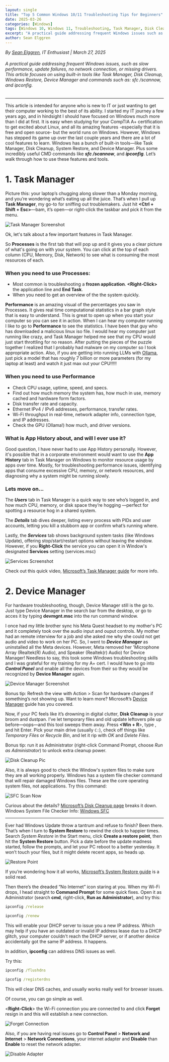 ```yaml
---
layout: single
title: "Top 5 Common Windows 10/11 Troubleshooting Tips for Beginners"
date: 2025-03-26
categories: [Windows]
tags: [Windows 10, Windows 11, Troubleshooting, Task Manager, Disk Cleanup, Troubleshooter, IT Support, Beginners]
excerpt: "A practical guide addressing frequent Windows issues such as slow performance and update failures."
author: Sean Elggren
---
```


*By [Sean Elggren](https://www.linkedin.com/in/sean-m-elggren-3477271a5/), IT Enthusiast | March 27, 2025*

###### A practical guide addressing frequent Windows issues, such as slow performance, update failures, no network connection, or missing drivers. This article focuses on using built-in tools like Task Manager, Disk Cleanup, Windows Restore, Device Manager and commands such as: sfc /scannow, and ipconfig.

---
This article is intended for anyone who is new to IT or just wanting to get their computer working to the best of its ability.  I started my IT journey a few years ago, and in hindsight I should have focused on Windows much more than I did at first. It is easy when studying for your CompTIA A+ certification to get excited about Linux, and all its amazing features -especially that it is free and open source- but the world runs on Windows. However, Windows has stepped its game up over the last couple years and there are a lot of cool features to learn.  Windows has a bunch of built-in tools—like Task Manager, Disk Cleanup, System Restore, and Device Manager.  Plus some incredibly useful CMD commands like ***sfc /scannow***, and ***ipconfig***. Let’s walk through how to use these features and tools.

# 1. Task Manager

Picture this: your laptop’s chugging along slower than a Monday morning, and you’re wondering what’s eating up all the juice. That’s when I pull up **Task Manager**, my go-to for sniffing out troublemakers. Just hit **<Ctrl + Shift + Esc>**—bam, it’s open—or right-click the taskbar and pick it from the menu.

![Task Manager Screenshot](/assets/images/winblog/taskmanager.png)

Ok, let's talk about a few important features in Task Manager.

So **Processes** is the first tab that will pop up and it gives you a clear picture of what's going on with your system.  You can click at the top of each column (CPU, Memory, Disk, Network) to see what is consuming the most resources of each. 

### When you need to use Processes:

 * Most common is troubleshooting a **frozen application**.  **<Right-Click\>** the application line and **End Task**. 
 * When you need to get an overview of the the system quickly.

 **Performance** is an amazing visual of the percentages you saw in Processes.  It gives real time computational statistics in a bar graph style that is easy to understand.  This is great to open up when you start your computer so you can see it in action.  When I can hear my computer running I like to go to **Performance** to see the statistics.  I have been that guy who has downloaded a malicious linux iso file.  I would hear my computer just running like crazy, and Task Manager helped me see that my CPU would just start throttling for no reason.  After putting the pieces of the puzzle together I realized that I probably had malware on my computer so I took appropriate action.  Also, if you are getting into running LLMs with [Ollama][1], just pick a model that has roughly 7 billion or more parameters (for my laptop at least) and watch it just max out your CPU!!!!!

 [1]: https://ollama.com/search

### When you need to use Performance

 * Check CPU usage, uptime, speed, and specs.
 * Find out how much memory the system has, how much in use, memory cached and hardware form factors.
 * Disk transfer rate and capacity.
 * Ethernet IPv4 / IPv6 addresses, performance, transfer rates.
 * Wi-Fi throughput in real-time, network adapter info, connection type, and IP addresses.
 * Check the GPU (Ollama!) how much, and driver versions.

### What is **App History** about, and will I ever use it? 

Good question, I have never had to use App History personally.  However, it's possible that in a corporate environment would want to use the **App History** tab in Task Manager on Windows to monitor resource usage by apps over time. Mostly, for troubleshooting performance issues, identifying apps that consume excessive CPU, memory, or network resources, and diagnosing why a system might be running slowly. 

### Lets move on...

The ***Users*** tab in Task Manager is a quick way to see who’s logged in, and how much CPU, memory, or disk space they’re hogging —perfect for spotting a resource hog in a shared system. 

The ***Details*** tab dives deeper, listing every process with PIDs and user accounts, letting you kill a stubborn app or confirm what’s running where. 

Lastly, the ***Services*** tab shows background system tasks (like Windows Update), offering stop/start/restart options without leaving the window. However, if you **Right-Click** the service you can open it in Window's designated **Services** setting (services.msc)

![Services Screenshot](/assets/images/winblog/services.png)

Check out this quick video, [Microsoft’s Task Manager guide](https://learn.microsoft.com/en-us/shows/inside/task-manager) for more info.

# 2. Device Manager

 For hardware troubleshooting, though, Device Manager still is the go to.  Just type Device Manager in the search bar from the desktop, or go to acces it by typing **devmgnt.msc** into the run command window.

 I once had my little brother sync his Meta Quest headset to my mother's PC and it completely took over the audio input and ouput controls.  My mother had an remote interview for a job and she asked me why she could not get audio and video to work on her PC.  So, I went to ***Device Manager*** as uninstalled all the Meta devices.  However, Meta removed her 'Microphone Array (Realtek(R) Audio), and Speaker (Realtek(r) Audio) for Device Manager!  Needless to say, this took some Windows troubleshooting skills and I was grateful for my training for my A+ cert.  I would have to go into ***Control Panel*** and enable all the devices from their so they would be recognized by **Device Manager** again.   

 ![Device Manager Screenshot](/assets/images/winblog/devicemanager.png)

Bonus tip: Refresh the view with Action > Scan for hardware changes if something’s not showing up. Want to learn more? Microsoft’s [Device Manager](https://learn.microsoft.com/en-us/windows-hardware/drivers/install/using-device-manager) guide has you covered.


Now, if your PC feels like it’s drowning in digital clutter, **Disk Cleanup** is your broom and dustpan. I’ve let temporary files and old update leftovers pile up before—oops—and this tool sweeps them away. Press **<Win + R**>, type **<cmd cleanmgr>**, and hit Enter. Pick your main drive (usually `C:`), check off things like *Temporary Files* or *Recycle Bin*, and let it rip with *OK* and *Delete Files*.

Bonus tip: run it as Administrator (right-click Command Prompt, choose *Run as Administrator*) to unlock extra cleanup power.

![Disk Cleanup Pic](/assets/images/winblog/diskcleanup.png)

Also, it is always good to check the Window's system files to make sure they are all working properly.  Windows has a system file checker command that will repair damaged Windows files.  These are the core operating system files, not applications.  Try this command:

![SFC Scan Now](/assets/images/winblog/sfcscannow.png)


 Curious about the details? [Microsoft’s Disk Cleanup page](https://support.microsoft.com/en-us/windows/free-up-drive-space-in-windows-85529ccb-c365-490d-b548-831022bc9b32) breaks it down.
 Windows System File Checker Info: [Windows SFC](https://support.microsoft.com/en-us/topic/use-the-system-file-checker-tool-to-repair-missing-or-corrupted-system-files-79aa86cb-ca52-166a-92a3-966e85d4094e)


---

Ever had Windows Update throw a tantrum and refuse to finish? Been there. That’s when I turn to **System Restore** to rewind the clock to happier times. Search *System Restore* in the Start menu, click **Create a restore point**, then hit the **System Restore** button. Pick a date before the update madness started, follow the prompts, and let your PC reboot to a better yesterday. It won’t touch your files, but it might delete recent apps, so heads up.

![Restore Point](/assets/images/winblog/restorepoint.png)

If you’re wondering how it all works, [Microsoft’s System Restore guide](https://support.microsoft.com/en-us/windows/use-system-restore-to-recover-your-pc-0d3e9708-4e5e-4c1e-9f9e-8e6d8f7e8f8d) is a solid read.

Then there’s the dreaded “No Internet” icon staring at you. When my Wi-Fi drops, I head straight to **Command Prompt** for some quick fixes. Open it as Administrator (search **cmd**, right-click, **Run as Administrator**), and try this:  

```cmd
ipconfig /release
```
```cmd
ipconfig /renew
```

This will enable your DHCP server to issue you a new IP address. Which may help if you have an outdated or invalid IP address lease due to a DHCP glitch, your computer couldn't reach the DHCP server, or if another device accidentally got the same IP address. It happens.

In addition, **ipconfig** can address DNS issues as well. 

Try this:

```cmd
ipconfig /flushdns
```
```cmd
ipcofig /registerdns
```
This will clear DNS caches, and usually works really well for browser issues.

Of course, you can go simple as well.  

<**Right-Click**> the Wi-Fi connection you are connected to and click **Forget** resign in and this will establish a new connection. 

![Forget Connection](/assets/images/winblog/forgetconnection.png)

 Also, if you are having real issues go to **Control Panel** > **Network and Internet** > **Network Connections**, <Right-Click> your internet adapter and **Disable** than **Enable** to reset the network adapter.  

![Disable Adapter](/assets/images/winblog/adapter.png)



